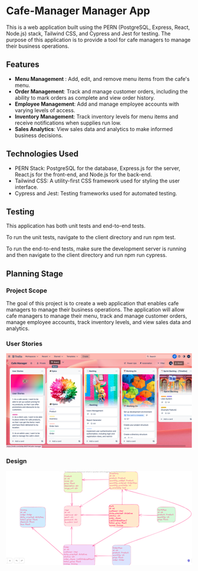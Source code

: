 # Cafe-Manager Manager App
This is a web application built using the PERN (PostgreSQL, Express, React, Node.js) stack, Tailwind CSS, and Cypress and Jest for testing. The purpose of this application is to provide a tool for cafe managers to manage their business operations.

## Features

* **Menu Management** : Add, edit, and remove menu items from the cafe's menu.
* **Order Management**: Track and manage customer orders, including the ability to mark orders as complete and view order history.
* **Employee Management**: Add and manage employee accounts with varying levels of access.
* **Inventory Management**: Track inventory levels for menu items and receive notifications when supplies run low.
* **Sales Analytics**: View sales data and analytics to make informed business decisions.

## Technologies Used

* PERN Stack: PostgreSQL for the database, Express.js for the server, React.js for the front-end, and Node.js for the back-end.
* Tailwind CSS: A utility-first CSS framework used for styling the user interface.
* Cypress and Jest: Testing frameworks used for automated testing.

<!---
Installation
1.Clone this repository using git clone.

2.Install dependencies by running npm install in both the root directory and the client directory.

3.Create a .env file in the root directory with the following environment variables:

PGUSER=your_postgresql_username
PGHOST=localhost
PGDATABASE=your_postgresql_database
PGPASSWORD=your_postgresql_password
PGPORT=5432

4.Start the development server by running npm run dev.
5.Navigate to http://localhost:3000 in your web browser to use the application.
--->

## Testing
This application has both unit tests and end-to-end tests.

To run the unit tests, navigate to the client directory and run npm test.

To run the end-to-end tests, make sure the development server is running and then navigate to the client directory and run npm run cypress.

## Planning Stage

### Project Scope
The goal of this project is to create a web application that enables cafe managers to manage their business operations. The application will allow cafe managers to manage their menu, track and manage customer orders, manage employee accounts, track inventory levels, and view sales data and analytics.

### User Stories

<img src=https://github.com/Elle8888/Cafe-Manager/raw/main/image/Cafe%20Manager%20Trello%20Board%202023-05-02%20at%2011.06.49.png/>

###  Design

<img src=https://github.com/Elle8888/Cafe-Manager/raw/main/image/Cafe%20Manager%20UML%20at%2011.13.43.png/>

